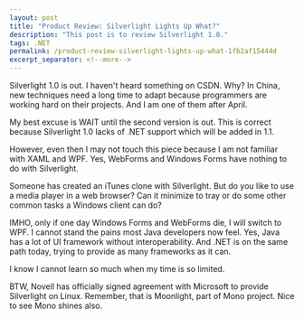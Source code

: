```yaml
---
layout: post
title: "Product Review: Silverlight Lights Up What?"
description: "This post is to review Silverlight 1.0."
tags: .NET
permalink: /product-review-silverlight-lights-up-what-1fb2af15444d
excerpt_separator: <!--more-->
---
```

Silverlight 1.0 is out. I haven't heard something on CSDN. Why? In China, new techniques need a long time to adapt because programmers are working hard on their projects. And I am one of them after April.
<!--more-->

My best excuse is WAIT until the second version is out. This is correct because Silverlight 1.0 lacks of .NET support which will be added in 1.1.

However, even then I may not touch this piece because I am not familiar with XAML and WPF. Yes, WebForms and Windows Forms have nothing to do with Silverlight.

Someone has created an iTunes clone with Silverlight. But do you like to use a media player in a web browser? Can it minimize to tray or do some other common tasks a Windows client can do?

IMHO, only if one day Windows Forms and WebForms die, I will switch to WPF. I cannot stand the pains most Java developers now feel. Yes, Java has a lot of UI framework without interoperability. And .NET is on the same path today, trying to provide as many frameworks as it can.

I know I cannot learn so much when my time is so limited.

BTW, Novell has officially signed agreement with Microsoft to provide Silverlight on Linux. Remember, that is Moonlight, part of Mono project. Nice to see Mono shines also.
